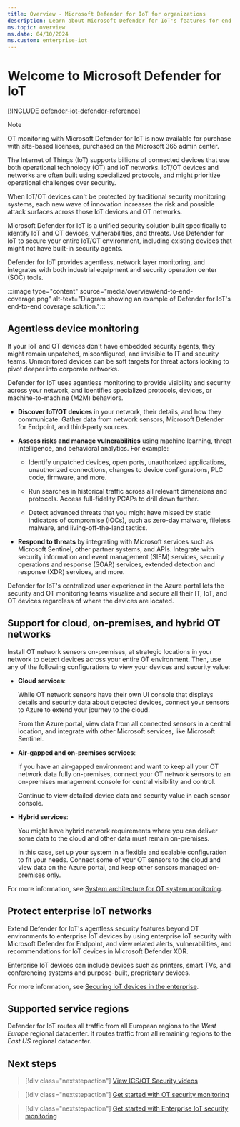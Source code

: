 ```yaml
---
title: Overview - Microsoft Defender for IoT for organizations
description: Learn about Microsoft Defender for IoT's features for end-user organizations and comprehensive IoT security for OT and Enterprise IoT networks.
ms.topic: overview
ms.date: 04/10/2024
ms.custom: enterprise-iot
---
```


# Welcome to Microsoft Defender for IoT

[!INCLUDE [defender-iot-defender-reference](../includes//defender-iot-defender-reference.md)]

> [!NOTE]
> OT monitoring with Microsoft Defender for IoT is now available for purchase with site-based licenses, purchased on the Microsoft 365 admin center.

The Internet of Things (IoT) supports billions of connected devices that use both operational technology (OT) and IoT networks. IoT/OT devices and networks are often built using specialized protocols, and might prioritize operational challenges over security.

When IoT/OT devices can't be protected by traditional security monitoring systems, each new wave of innovation increases the risk and possible attack surfaces across those IoT devices and OT networks.

Microsoft Defender for IoT is a unified security solution built specifically to identify IoT and OT devices, vulnerabilities, and threats. Use Defender for IoT to secure your entire IoT/OT environment, including existing devices that might not have built-in security agents.

Defender for IoT provides agentless, network layer monitoring, and integrates with both industrial equipment and security operation center (SOC) tools.

:::image type="content" source="media/overview/end-to-end-coverage.png" alt-text="Diagram showing an example of Defender for IoT's end-to-end coverage solution.":::

## Agentless device monitoring

If your IoT and OT devices don't have embedded security agents, they might remain unpatched, misconfigured, and invisible to IT and security teams. Unmonitored devices can be soft targets for threat actors looking to pivot deeper into corporate networks.

Defender for IoT uses agentless monitoring to provide visibility and security across your network, and identifies specialized protocols, devices, or machine-to-machine (M2M) behaviors.

- **Discover IoT/OT devices** in your network, their details, and how they communicate. Gather data from network sensors, Microsoft Defender for Endpoint, and third-party sources.

- **Assess risks and manage vulnerabilities** using machine learning, threat intelligence, and behavioral analytics. For example:

  - Identify unpatched devices, open ports, unauthorized applications, unauthorized connections, changes to device configurations, PLC code, firmware, and more.

  - Run searches in historical traffic across all relevant dimensions and protocols. Access full-fidelity PCAPs to drill down further.

  - Detect advanced threats that you might have missed by static indicators of compromise (IOCs), such as zero-day malware, fileless malware, and living-off-the-land tactics.

- **Respond to threats** by integrating with Microsoft services such as Microsoft Sentinel, other partner systems, and APIs. Integrate with security information and event management (SIEM) services, security operations and response (SOAR) services, extended detection and response (XDR) services, and more.

Defender for IoT's centralized user experience in the Azure portal lets the security and OT monitoring teams visualize and secure all their IT, IoT, and OT devices regardless of where the devices are located.

## Support for cloud, on-premises, and hybrid OT networks

Install OT network sensors on-premises, at strategic locations in your network to detect devices across your entire OT environment. Then, use any of the following configurations to view your devices and security value:

- **Cloud services**:

    While OT network sensors have their own UI console that displays details and security data about detected devices, connect your sensors to Azure to extend your journey to the cloud.

    From the Azure portal, view data from all connected sensors in a central location, and integrate with other Microsoft services, like Microsoft Sentinel.

- **Air-gapped and on-premises services**:

    If you have an air-gapped environment and want to keep all your OT network data fully on-premises, connect your OT network sensors to an on-premises management console for central visibility and control.

    Continue to view detailed device data and security value in each sensor console.

- **Hybrid services**:

    You might have hybrid network requirements where you can deliver some data to the cloud and other data must remain on-premises.

    In this case, set up your system in a flexible and scalable configuration to fit your needs. Connect some of your OT sensors to the cloud and view data on the Azure portal, and keep other sensors managed on-premises only.

For more information, see [System architecture for OT system monitoring](architecture.md).


## Protect enterprise IoT networks

Extend Defender for IoT's agentless security features beyond OT environments to enterprise IoT devices by using enterprise IoT security with Microsoft Defender for Endpoint, and view related alerts, vulnerabilities, and recommendations for IoT devices in Microsoft Defender XDR.

Enterprise IoT devices can include devices such as printers, smart TVs, and conferencing systems and purpose-built, proprietary devices.

For more information, see [Securing IoT devices in the enterprise](concept-enterprise.md).

## Supported service regions

Defender for IoT routes all traffic from all European regions to the *West Europe* regional datacenter. It routes traffic from all remaining regions to the *East US* regional datacenter.

## Next steps

> [!div class="nextstepaction"]
> [View ICS/OT Security videos](https://www.youtube.com/playlist?list=PLmAptfqzxVEXz5txCCKYUdpQETAMpeOhu)

> [!div class="nextstepaction"]
> [Get started with OT security monitoring](getting-started.md)

> [!div class="nextstepaction"]
> [Get started with Enterprise IoT security monitoring](eiot-defender-for-endpoint.md)
